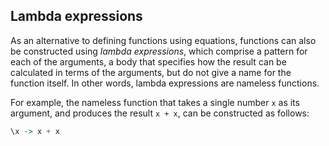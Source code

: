 ## Lambda expressions
As an alternative to defining functions using equations, functions can also be constructed using *lambda expressions*, which comprise a pattern for each of the arguments, a body that specifies how the result can be calculated in terms of the arguments, but do not give a name for the function itself. In other words, lambda expressions are nameless functions.

For example, the nameless function that takes a single number `x` as its argument, and produces the result `x + x`, can be constructed as follows:
```Haskell
\x -> x + x

```
